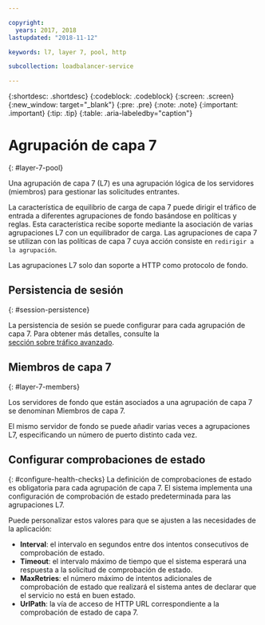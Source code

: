 ```yaml
---

copyright:
  years: 2017, 2018
lastupdated: "2018-11-12"

keywords: l7, layer 7, pool, http

subcollection: loadbalancer-service

---
```


{:shortdesc: .shortdesc}
{:codeblock: .codeblock}
{:screen: .screen}
{:new_window: target="_blank"}
{:pre: .pre}
{:note: .note}
{:important: .important}
{:tip: .tip}
{:table: .aria-labeledby="caption"}

# Agrupación de capa 7
{: #layer-7-pool}

Una agrupación de capa 7 (L7) es una agrupación lógica de los servidores (miembros) para gestionar las solicitudes entrantes.

La característica de equilibrio de carga de capa 7 puede dirigir el tráfico de entrada a diferentes agrupaciones de fondo basándose en políticas y reglas. Esta característica recibe soporte mediante la asociación de varias agrupaciones L7 con un equilibrador de carga. Las agrupaciones de capa 7 se utilizan con las políticas de capa 7 cuya acción consiste en `redirigir a la agrupación`.

Las agrupaciones L7 solo dan soporte a HTTP como protocolo de fondo.

## Persistencia de sesión
{: #session-persistence}

La persistencia de sesión se puede configurar para cada agrupación de capa 7. Para obtener más detalles, consulte la  
[sección sobre tráfico avanzado](/docs/infrastructure/loadbalancer-service?topic=loadbalancer-service-advanced-traffic-management-with-ibm-cloud-load-balancer).

## Miembros de capa 7
{: #layer-7-members}

Los servidores de fondo que están asociados a una agrupación de capa 7 se denominan Miembros de capa 7.

El mismo servidor de fondo se puede añadir varias veces a agrupaciones L7, especificando un número de puerto distinto cada vez.

## Configurar comprobaciones de estado
{: #configure-health-checks}
La definición de comprobaciones de estado es obligatoria para cada agrupación de capa 7. El sistema implementa una configuración de comprobación de estado predeterminada para las agrupaciones L7.

Puede personalizar estos valores para que se ajusten a las necesidades de la aplicación:

 * **Interval**: el intervalo en segundos entre dos intentos consecutivos de comprobación de estado.
 * **Timeout**: el intervalo máximo de tiempo que el sistema esperará una respuesta a la solicitud de comprobación de estado.
 * **MaxRetries**: el número máximo de intentos adicionales de comprobación de estado que realizará el sistema antes de declarar que el servicio no está en buen estado.
 * **UrlPath**: la vía de acceso de HTTP URL correspondiente a la comprobación de estado de capa 7.
